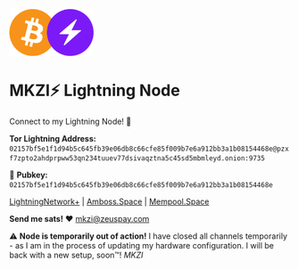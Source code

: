 <img src="https://raw.githubusercontent.com/HelloMokuzai/LightningNode/main/images/ln-btc.png" alt="drawing" width="30%" height="30%"/>

# MKZI⚡️ Lightning Node
Connect to my Lightning Node! 🔗

**Tor Lightning Address:**
`02157bf5e1f1d94b5c645fb39e06db8c66cfe85f009b7e6a912bb3a1b08154468e@pzxf7zpto2ahdprpww53qn234tuuev77dsivaqztna5c45sd5mbmleyd.onion:9735`

🔑 **Pubkey:**
`02157bf5e1f1d94b5c645fb39e06db8c66cfe85f009b7e6a912bb3a1b08154468e`

[LightningNetwork+](https://lightningnetwork.plus/nodes/02157bf5e1f1d94b5c645fb39e06db8c66cfe85f009b7e6a912bb3a1b08154468e) | [Amboss.Space](https://amboss.space/node/02157bf5e1f1d94b5c645fb39e06db8c66cfe85f009b7e6a912bb3a1b08154468e) | [Mempool.Space](https://mempool.space/lightning/node/02157bf5e1f1d94b5c645fb39e06db8c66cfe85f009b7e6a912bb3a1b08154468e)

**Send me sats!** ❤️ mkzi@zeuspay.com

⚠️ **Node is temporarily out of action!** I have closed all channels temporarily - as I am in the process of updating my hardware configuration. I will be back with a new setup, soon™! *MKZI*
